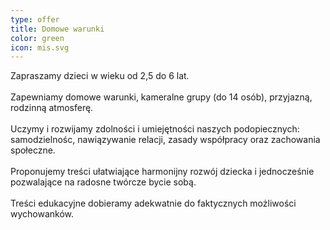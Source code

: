 ```yaml
---
type: offer
title: Domowe warunki
color: green
icon: mis.svg
---
```


Zapraszamy dzieci w wieku od 2,5 do 6 lat.\
\
Zapewniamy domowe warunki, kameralne grupy (do 14 osób), przyjazną, rodzinną atmosferę.\
\
Uczymy i rozwijamy zdolności i umiejętności naszych podopiecznych: samodzielnośc, nawiązywanie relacji, zasady współpracy oraz zachowania społeczne.\
\
Proponujemy treści ułatwiające harmonijny rozwój dziecka i jednocześnie pozwalające na radosne twórcze bycie sobą.\
\
Treści edukacyjne dobieramy adekwatnie do faktycznych możliwości wychowanków.
